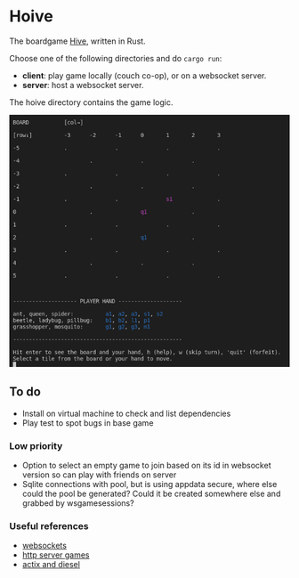 # Hoive
The boardgame [Hive](https://en.wikipedia.org/wiki/Hive_(game)), written in Rust.

Choose one of the following directories and do `cargo run`:
- **client**: play game locally (couch co-op), or on a websocket server.
- **server**: host a websocket server.

The hoive directory contains the game logic.

![snapshot of the app](/misc/gameplay.png "snapshot of the app")

## To do

- Install on virtual machine to check and list dependencies
- Play test to spot bugs in base game

### Low priority

- Option to select an empty game to join based on its id in websocket version so can play with friends on server
- Sqlite connections with pool, but is using appdata secure, where else could the pool be generated? Could it be created somewhere else and grabbed by wsgamesessions?

### Useful references
- [websockets](https://github.com/actix/examples/tree/99d0afde28d14a0b641ac52de821d79fa244d50a/websockets/echo)
- [http server games](https://github.com/vascokk/fullstack-rust/tree/main/server/src)
- [actix and diesel](https://fdeantoni.medium.com/rust-actix-diesel-sqlite-d67a1c3ef0e)


<!-- 
Things I wrote that no longer seem to apply:

- beetle rendering on stringboard is weird
- does pillbug sumoing need a bee check for either party? - I don't think this can ever happen given the other constraints
- Figure out how to turn (features on in submodules)[https://doc.rust-lang.org/cargo/reference/features.html] 

### "House rules"
Then it might be "fun" to add new animals in a non-standard version of the game e.g.:

* a centipede that can remove any adjacent (non-flying) animal permanently from that game (but then also dies), maybe also has limited moveset - moves like ladybird but with only 2 moves. Mosquitos copying centipede must die if used like centipede.
* a housefly that can move anywhere (including into small gaps an ant can't reach) for one turn (and then must fly back - if it can't return to its original spot, it dies for that game or is returned to player hand). Maybe it doesn't need to die or return, maybe it can fly freely but never land adjacent to bees or maybe even spiders so that you need to defend bee / other peices with spider. Maybe both are cool, I dunno.
* maybe other people have made custom hive peices that we can implement, search later.
 -->
